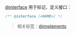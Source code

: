 [@interface](http://usejsdoc.org/tags-interface.html) 用于标记、定义接口：

```js
/** @interface [<NAME>] */
```

> 相关标签：[@implements](http://usejsdoc.org/tags-implements.html)
